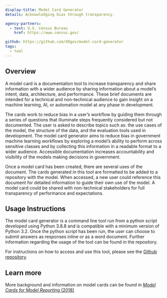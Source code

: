 ```yaml
---
display-title: Model Card Generator
details: Acknowledging bias through transparency.

agency-partners:
  - text: U.S. Census Bureau
    href: https://www.census.gov/

github: https://github.com/XDgov/model-card-generator
tags:
  - tool
---
```

## Overview
A model card is a documentation tool to increase transparency and share information with a wider audience by sharing information about a model’s intent, data, architecture, and performance. These brief documents are intended for a technical and non-technical audience to gain insight on a machine learning, AI, or automation model at any phase in development. 

The cards work to reduce bias in a user’s workflow by guiding them through a series of questions that illuminate steps frequently considered but not documented. The user is asked to describe topics such as: the use cases of the model, the structure of the data, and the evaluation tools used in development. The model card generator aims to reduce bias in government machine learning workflows by exploring a model’s ability to perform across sensitive classes and by collecting this information in a readable format to a wider audience. Accessible documentation increases accountability and visibility of the models making decisions in government.

Once a model card has been created, there are several uses of the document. The cards generated in this tool are formatted to be added to a repository with the model. When accessed, a new user could reference this document for detailed information to guide their own use of the model. A model card could be shared with non-technical stakeholders for full transparency of performance and expectations.


## Usage Instructions
The model card generator is a command line tool run from a python script developed using Python 3.8.8 and is compatible with a minimum version of Python 3.2. Once the python script has been run, the user can choose to submit answers as responses inline or as a word document. Further information regarding the usage of the tool can be found in the repository.

For instructions on how to access and use this tool, please see the <a href="https://github.com/USDepartmentofLabor/ableist-language-detector" target="_blank">Github repository</a>. 

## Learn more

More background and information on model cards can be found in <a href="https://arxiv.org/abs/1810.03993" target="_blank"><i>Model Cards for Model Reporting</i> (2018)</a>